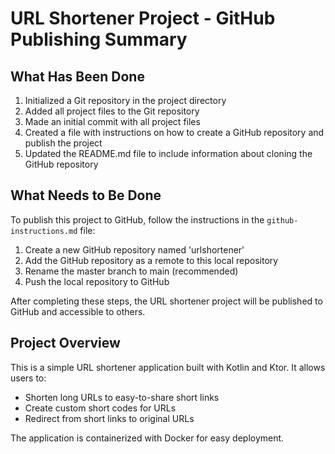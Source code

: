 # URL Shortener Project - GitHub Publishing Summary

## What Has Been Done

1. Initialized a Git repository in the project directory
2. Added all project files to the Git repository
3. Made an initial commit with all project files
4. Created a file with instructions on how to create a GitHub repository and publish the project
5. Updated the README.md file to include information about cloning the GitHub repository

## What Needs to Be Done

To publish this project to GitHub, follow the instructions in the `github-instructions.md` file:

1. Create a new GitHub repository named 'urlshortener'
2. Add the GitHub repository as a remote to this local repository
3. Rename the master branch to main (recommended)
4. Push the local repository to GitHub

After completing these steps, the URL shortener project will be published to GitHub and accessible to others.

## Project Overview

This is a simple URL shortener application built with Kotlin and Ktor. It allows users to:

- Shorten long URLs to easy-to-share short links
- Create custom short codes for URLs
- Redirect from short links to original URLs

The application is containerized with Docker for easy deployment.